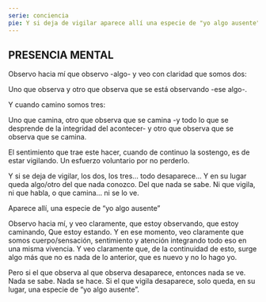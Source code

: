 ```yaml
---
serie: conciencia
pie: Y si deja de vigilar aparece allí una especie de "yo algo ausente"
---
```


## PRESENCIA MENTAL

Observo hacia mí que observo -algo- y veo con claridad que somos dos:

Uno que observa y otro que observa que se está observando -ese algo-.

Y cuando camino somos tres:

Uno que camina, otro que observa que se camina -y todo lo que se desprende de la integridad del acontecer- y otro que observa que se observa que se camina.

El sentimiento que trae este hacer, cuando de continuo la sostengo, es de estar vigilando. Un esfuerzo voluntario por no perderlo.

Y si se deja de vigilar, los dos, los tres… todo desaparece…
Y  en su lugar queda algo/otro del que nada conozco.
Del que nada se sabe.
Ni que vigila, ni que habla, o que camina…
ni se lo ve.

Aparece allí, una especie de “yo algo ausente”

Observo hacia mí,
y veo claramente,
que estoy observando,
que estoy caminando,
Que estoy estando.
Y en ese momento,
veo claramente que somos cuerpo/sensación, sentimiento y atención integrando
todo eso en una misma vivencia.
Y veo claramente que, de la continuidad de esto, surge algo más que no es nada de lo anterior, que es nuevo y no lo hago yo.

Pero si el que observa  al que observa desaparece, entonces nada se ve.
Nada se sabe.
Nada se hace.
Si el que vigila desaparece, solo queda, en su lugar,  una especie de “yo algo ausente”.
